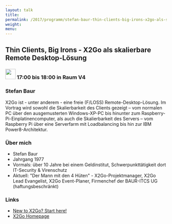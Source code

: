 ```yaml
---
layout: talk
title:
permalink: /2017/programm/stefan-baur-thin-clients-big-irons-x2go-als-skalierbare-remote-desktop-loesung/
weight:
menu:
---
```

## Thin Clients, Big Irons - X2Go als skalierbare Remote Desktop-Lösung

### <img height = "32" src="../../../images/talk.svg"> 17:00 bis 18:00 in Raum V4

### Stefan Baur

X2Go ist - unter anderem - eine freie (F/LOSS) Remote-Desktop-Lösung. Im Vortrag wird sowohl die Skalierbarkeit des Clients gezeigt – vom normalen PC über den ausgemusterten Windows-XP-PC bis hinunter zum Raspberry-Pi-Einplatinencomputer, als auch die Skalierbarkeit des Servers – vom Raspberry Pi über eine Serverfarm mit Loadbalancing bis hin zur IBM Power8-Architektur.

### Über mich

* Stefan Baur
* Jahrgang 1977 
* Vormals: über 10 Jahre bei einem Geldinstitut, Schwerpunkttätigkeit dort IT-Security & Virenschutz
* Aktuell: "Der Mann mit den 4 Hüten" - X2Go-Projektmanager, X2Go Lead Evangelist, X2Go Event-Planer, Firmenchef der BAUR-ITCS UG (haftungsbeschränkt)

### Links

- <a href="http://wiki.x2go.org/doku.php/doc:newtox2go" target="_blank">New to X2Go? Start here!</a>
- <a href="http://www.x2go.org/" target="_blank">X2Go Homepage</a>
